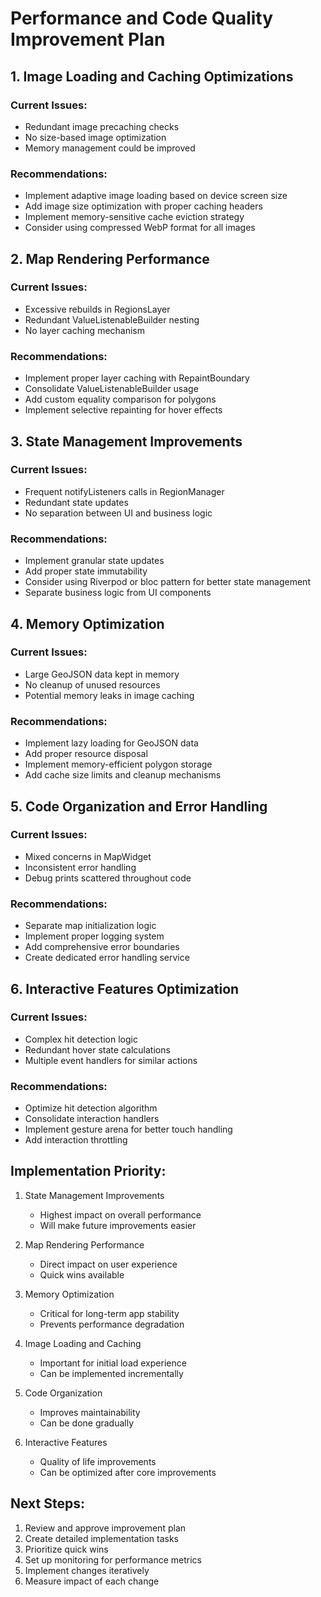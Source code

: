 # Performance and Code Quality Improvement Plan

## 1. Image Loading and Caching Optimizations

### Current Issues:
- Redundant image precaching checks
- No size-based image optimization
- Memory management could be improved

### Recommendations:
- Implement adaptive image loading based on device screen size
- Add image size optimization with proper caching headers
- Implement memory-sensitive cache eviction strategy
- Consider using compressed WebP format for all images

## 2. Map Rendering Performance

### Current Issues:
- Excessive rebuilds in RegionsLayer
- Redundant ValueListenableBuilder nesting
- No layer caching mechanism

### Recommendations:
- Implement proper layer caching with RepaintBoundary
- Consolidate ValueListenableBuilder usage
- Add custom equality comparison for polygons
- Implement selective repainting for hover effects

## 3. State Management Improvements

### Current Issues:
- Frequent notifyListeners calls in RegionManager
- Redundant state updates
- No separation between UI and business logic

### Recommendations:
- Implement granular state updates
- Add proper state immutability
- Consider using Riverpod or bloc pattern for better state management
- Separate business logic from UI components

## 4. Memory Optimization

### Current Issues:
- Large GeoJSON data kept in memory
- No cleanup of unused resources
- Potential memory leaks in image caching

### Recommendations:
- Implement lazy loading for GeoJSON data
- Add proper resource disposal
- Implement memory-efficient polygon storage
- Add cache size limits and cleanup mechanisms

## 5. Code Organization and Error Handling

### Current Issues:
- Mixed concerns in MapWidget
- Inconsistent error handling
- Debug prints scattered throughout code

### Recommendations:
- Separate map initialization logic
- Implement proper logging system
- Add comprehensive error boundaries
- Create dedicated error handling service

## 6. Interactive Features Optimization

### Current Issues:
- Complex hit detection logic
- Redundant hover state calculations
- Multiple event handlers for similar actions

### Recommendations:
- Optimize hit detection algorithm
- Consolidate interaction handlers
- Implement gesture arena for better touch handling
- Add interaction throttling

## Implementation Priority:

1. State Management Improvements
   - Highest impact on overall performance
   - Will make future improvements easier

2. Map Rendering Performance
   - Direct impact on user experience
   - Quick wins available

3. Memory Optimization
   - Critical for long-term app stability
   - Prevents performance degradation

4. Image Loading and Caching
   - Important for initial load experience
   - Can be implemented incrementally

5. Code Organization
   - Improves maintainability
   - Can be done gradually

6. Interactive Features
   - Quality of life improvements
   - Can be optimized after core improvements

## Next Steps:

1. Review and approve improvement plan
2. Create detailed implementation tasks
3. Prioritize quick wins
4. Set up monitoring for performance metrics
5. Implement changes iteratively
6. Measure impact of each change